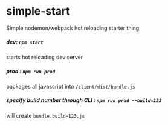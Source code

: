 # simple-start
Simple nodemon/webpack hot reloading starter thing

##### dev: `npm start`
starts hot reloading dev server

##### prod : `npm run prod`
packages all javascript into `/client/dist/bundle.js`

##### specify build number through CLI : `npm run prod --build=123`
will create `bundle.build=123.js`

